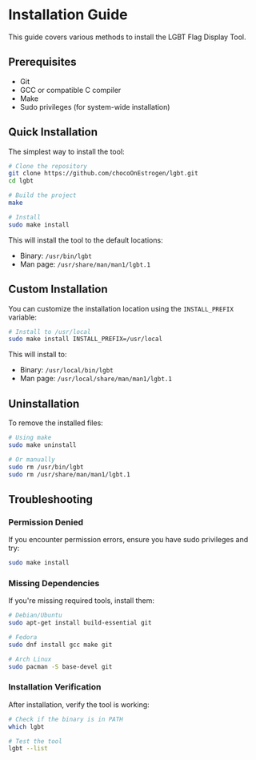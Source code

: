 # Installation Guide

This guide covers various methods to install the LGBT Flag Display Tool.

## Prerequisites

- Git
- GCC or compatible C compiler
- Make
- Sudo privileges (for system-wide installation)

## Quick Installation

The simplest way to install the tool:

```bash
# Clone the repository
git clone https://github.com/chocoOnEstrogen/lgbt.git
cd lgbt

# Build the project
make

# Install
sudo make install
```

This will install the tool to the default locations:
- Binary: `/usr/bin/lgbt`
- Man page: `/usr/share/man/man1/lgbt.1`

## Custom Installation

You can customize the installation location using the `INSTALL_PREFIX` variable:

```bash
# Install to /usr/local
sudo make install INSTALL_PREFIX=/usr/local
```

This will install to:
- Binary: `/usr/local/bin/lgbt`
- Man page: `/usr/local/share/man/man1/lgbt.1`

## Uninstallation

To remove the installed files:

```bash
# Using make
sudo make uninstall

# Or manually
sudo rm /usr/bin/lgbt
sudo rm /usr/share/man/man1/lgbt.1
```

## Troubleshooting

### Permission Denied

If you encounter permission errors, ensure you have sudo privileges and try:

```bash
sudo make install
```

### Missing Dependencies

If you're missing required tools, install them:

```bash
# Debian/Ubuntu
sudo apt-get install build-essential git

# Fedora
sudo dnf install gcc make git

# Arch Linux
sudo pacman -S base-devel git
```

### Installation Verification

After installation, verify the tool is working:

```bash
# Check if the binary is in PATH
which lgbt

# Test the tool
lgbt --list
``` 